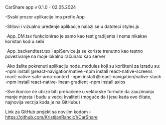 CarShare app v 0.1.0 - 02.05.2024

-Svaki prozor aplikacije ima prefix App

-Stilovi i vizualno uređenje aplikacije nalazi se u datoteci styles.js

-App_DM.tsx funkcionirao je samo kao test gradijenta i nema nikakav koristan kod u sebi

-App_backendtest.tsx i apiService.js se koriste trenutno kao testno povezivanje na moje lokalno računalo kao server

-Ako želite pokrenuti aplikaciju node_modules koji su korišteni za izradu su:
	-npm install @react-navigation/native
	-npm install react-native-screens react-native-safe-area-context
	-npm install @react-navigation/native-stack
	-npm install react-native-linear-gradient
	-npm install axios

-Sve ikonice će ubrzo biti prebačene u vektorske formate da zauzimanju manje mjesta i budu u većoj kvaliteti (moguće da i jesu kada ovo čitate, najnovija verzija koda je na GitHubu)

Link za GitHub projekt sa novijim kodom - https://github.com/KristijanRancic1/CarShare 
